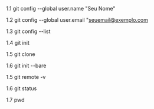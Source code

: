1.1 git config --global user.name "Seu Nome"

1.2 git config --global user.email "seuemail@exemplo.com

1.3 git config --list

1.4 git init

1.5 git clone <url>

1.6 git init --bare

1.5 git remote -v

1.6 git status

1.7 pwd
